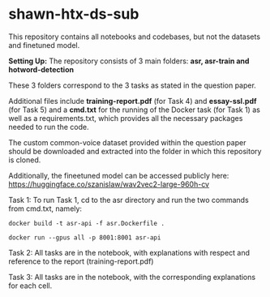 # shawn-htx-ds-sub

This repository contains all notebooks and codebases, but not the datasets and finetuned model.


**Setting Up:**
The repository consists of 3 main folders:
**asr, asr-train and hotword-detection**

These 3 folders correspond to the 3 tasks as stated in the question paper.

Additional files include **training-report.pdf** (for Task 4) and **essay-ssl.pdf** (for Task 5) and a **cmd.txt** for the running of the Docker task (for Task 1) as well as a requirements.txt, which provides all the necessary packages needed to run the code.

The custom common-voice dataset provided within the question paper should be downloaded and extracted into the folder in which this repository is cloned. 

Additionally, the fineetuned model can be accessed publicly here: https://huggingface.co/szanislaw/wav2vec2-large-960h-cv


Task 1:
To run Task 1, cd to the asr directory and run the two commands from cmd.txt, namely:
```
docker build -t asr-api -f asr.Dockerfile .

docker run --gpus all -p 8001:8001 asr-api
```

Task 2:
All tasks are in the notebook, with explanations with respect and reference to the report (training-report.pdf)

Task 3:
All tasks are in the notebook, with the corresponding explanations for each cell.

